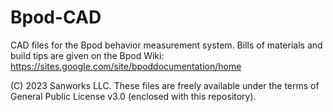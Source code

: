 # Bpod-CAD
CAD files for the Bpod behavior measurement system.
Bills of materials and build tips are given on the Bpod Wiki: https://sites.google.com/site/bpoddocumentation/home

(C) 2023 Sanworks LLC. These files are freely available under the terms of General Public License v3.0 (enclosed with this repository).
